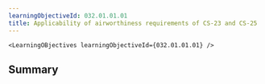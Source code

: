 ```yaml
---
learningObjectiveId: 032.01.01.01
title: Applicability of airworthiness requirements of CS-23 and CS-25
---
```


```tsx eval
<LearningOBjectives learningObjectiveId={032.01.01.01} />
```

## Summary
